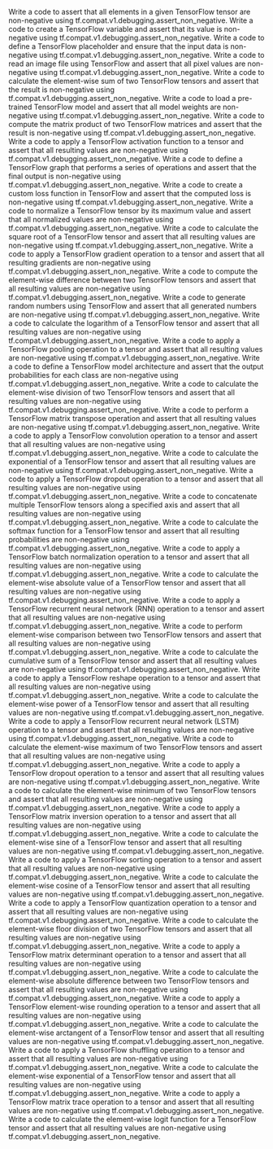 Write a code to assert that all elements in a given TensorFlow tensor are non-negative using tf.compat.v1.debugging.assert_non_negative.
Write a code to create a TensorFlow variable and assert that its value is non-negative using tf.compat.v1.debugging.assert_non_negative.
Write a code to define a TensorFlow placeholder and ensure that the input data is non-negative using tf.compat.v1.debugging.assert_non_negative.
Write a code to read an image file using TensorFlow and assert that all pixel values are non-negative using tf.compat.v1.debugging.assert_non_negative.
Write a code to calculate the element-wise sum of two TensorFlow tensors and assert that the result is non-negative using tf.compat.v1.debugging.assert_non_negative.
Write a code to load a pre-trained TensorFlow model and assert that all model weights are non-negative using tf.compat.v1.debugging.assert_non_negative.
Write a code to compute the matrix product of two TensorFlow matrices and assert that the result is non-negative using tf.compat.v1.debugging.assert_non_negative.
Write a code to apply a TensorFlow activation function to a tensor and assert that all resulting values are non-negative using tf.compat.v1.debugging.assert_non_negative.
Write a code to define a TensorFlow graph that performs a series of operations and assert that the final output is non-negative using tf.compat.v1.debugging.assert_non_negative.
Write a code to create a custom loss function in TensorFlow and assert that the computed loss is non-negative using tf.compat.v1.debugging.assert_non_negative.
Write a code to normalize a TensorFlow tensor by its maximum value and assert that all normalized values are non-negative using tf.compat.v1.debugging.assert_non_negative.
Write a code to calculate the square root of a TensorFlow tensor and assert that all resulting values are non-negative using tf.compat.v1.debugging.assert_non_negative.
Write a code to apply a TensorFlow gradient operation to a tensor and assert that all resulting gradients are non-negative using tf.compat.v1.debugging.assert_non_negative.
Write a code to compute the element-wise difference between two TensorFlow tensors and assert that all resulting values are non-negative using tf.compat.v1.debugging.assert_non_negative.
Write a code to generate random numbers using TensorFlow and assert that all generated numbers are non-negative using tf.compat.v1.debugging.assert_non_negative.
Write a code to calculate the logarithm of a TensorFlow tensor and assert that all resulting values are non-negative using tf.compat.v1.debugging.assert_non_negative.
Write a code to apply a TensorFlow pooling operation to a tensor and assert that all resulting values are non-negative using tf.compat.v1.debugging.assert_non_negative.
Write a code to define a TensorFlow model architecture and assert that the output probabilities for each class are non-negative using tf.compat.v1.debugging.assert_non_negative.
Write a code to calculate the element-wise division of two TensorFlow tensors and assert that all resulting values are non-negative using tf.compat.v1.debugging.assert_non_negative.
Write a code to perform a TensorFlow matrix transpose operation and assert that all resulting values are non-negative using tf.compat.v1.debugging.assert_non_negative.
Write a code to apply a TensorFlow convolution operation to a tensor and assert that all resulting values are non-negative using tf.compat.v1.debugging.assert_non_negative.
Write a code to calculate the exponential of a TensorFlow tensor and assert that all resulting values are non-negative using tf.compat.v1.debugging.assert_non_negative.
Write a code to apply a TensorFlow dropout operation to a tensor and assert that all resulting values are non-negative using tf.compat.v1.debugging.assert_non_negative.
Write a code to concatenate multiple TensorFlow tensors along a specified axis and assert that all resulting values are non-negative using tf.compat.v1.debugging.assert_non_negative.
Write a code to calculate the softmax function for a TensorFlow tensor and assert that all resulting probabilities are non-negative using tf.compat.v1.debugging.assert_non_negative.
Write a code to apply a TensorFlow batch normalization operation to a tensor and assert that all resulting values are non-negative using tf.compat.v1.debugging.assert_non_negative.
Write a code to calculate the element-wise absolute value of a TensorFlow tensor and assert that all resulting values are non-negative using tf.compat.v1.debugging.assert_non_negative.
Write a code to apply a TensorFlow recurrent neural network (RNN) operation to a tensor and assert that all resulting values are non-negative using tf.compat.v1.debugging.assert_non_negative.
Write a code to perform element-wise comparison between two TensorFlow tensors and assert that all resulting values are non-negative using tf.compat.v1.debugging.assert_non_negative.
Write a code to calculate the cumulative sum of a TensorFlow tensor and assert that all resulting values are non-negative using tf.compat.v1.debugging.assert_non_negative.
Write a code to apply a TensorFlow reshape operation to a tensor and assert that all resulting values are non-negative using tf.compat.v1.debugging.assert_non_negative.
Write a code to calculate the element-wise power of a TensorFlow tensor and assert that all resulting values are non-negative using tf.compat.v1.debugging.assert_non_negative.
Write a code to apply a TensorFlow recurrent neural network (LSTM) operation to a tensor and assert that all resulting values are non-negative using tf.compat.v1.debugging.assert_non_negative.
Write a code to calculate the element-wise maximum of two TensorFlow tensors and assert that all resulting values are non-negative using tf.compat.v1.debugging.assert_non_negative.
Write a code to apply a TensorFlow dropout operation to a tensor and assert that all resulting values are non-negative using tf.compat.v1.debugging.assert_non_negative.
Write a code to calculate the element-wise minimum of two TensorFlow tensors and assert that all resulting values are non-negative using tf.compat.v1.debugging.assert_non_negative.
Write a code to apply a TensorFlow matrix inversion operation to a tensor and assert that all resulting values are non-negative using tf.compat.v1.debugging.assert_non_negative.
Write a code to calculate the element-wise sine of a TensorFlow tensor and assert that all resulting values are non-negative using tf.compat.v1.debugging.assert_non_negative.
Write a code to apply a TensorFlow sorting operation to a tensor and assert that all resulting values are non-negative using tf.compat.v1.debugging.assert_non_negative.
Write a code to calculate the element-wise cosine of a TensorFlow tensor and assert that all resulting values are non-negative using tf.compat.v1.debugging.assert_non_negative.
Write a code to apply a TensorFlow quantization operation to a tensor and assert that all resulting values are non-negative using tf.compat.v1.debugging.assert_non_negative.
Write a code to calculate the element-wise floor division of two TensorFlow tensors and assert that all resulting values are non-negative using tf.compat.v1.debugging.assert_non_negative.
Write a code to apply a TensorFlow matrix determinant operation to a tensor and assert that all resulting values are non-negative using tf.compat.v1.debugging.assert_non_negative.
Write a code to calculate the element-wise absolute difference between two TensorFlow tensors and assert that all resulting values are non-negative using tf.compat.v1.debugging.assert_non_negative.
Write a code to apply a TensorFlow element-wise rounding operation to a tensor and assert that all resulting values are non-negative using tf.compat.v1.debugging.assert_non_negative.
Write a code to calculate the element-wise arctangent of a TensorFlow tensor and assert that all resulting values are non-negative using tf.compat.v1.debugging.assert_non_negative.
Write a code to apply a TensorFlow shuffling operation to a tensor and assert that all resulting values are non-negative using tf.compat.v1.debugging.assert_non_negative.
Write a code to calculate the element-wise exponential of a TensorFlow tensor and assert that all resulting values are non-negative using tf.compat.v1.debugging.assert_non_negative.
Write a code to apply a TensorFlow matrix trace operation to a tensor and assert that all resulting values are non-negative using tf.compat.v1.debugging.assert_non_negative.
Write a code to calculate the element-wise logit function for a TensorFlow tensor and assert that all resulting values are non-negative using tf.compat.v1.debugging.assert_non_negative.